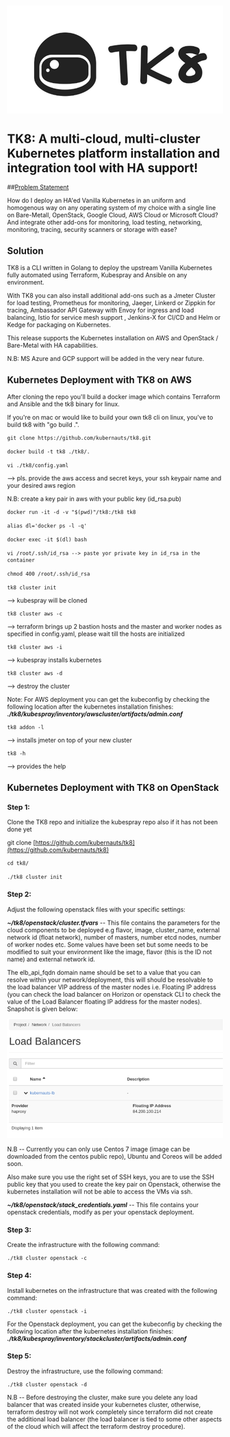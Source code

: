 ![Screenshot](tk8.png)

# TK8: A multi-cloud, multi-cluster Kubernetes platform installation and integration tool with HA support!

##[Problem Statement](#problem-statement)


How do I deploy an HA'ed Vanilla Kubernetes in an uniform and homogenous way on any operating system of my choice with a single line on Bare-Metall, OpenStack, Google Cloud, AWS Cloud or Microsoft Cloud? And integrate other add-ons for monitoring, load testing, networking, monitoring, tracing, security scanners or storage with ease?

## Solution

TK8 is a CLI written in Golang to deploy the upstream Vanilla Kubernetes fully automated using Terraform, Kubespray and Ansible on any environment.

With TK8 you can also install additional add-ons such as a Jmeter Cluster for load testing, Prometheus for monitoring, Jaeger, Linkerd or Zippkin for tracing, Ambassador API Gateway with Envoy for ingress and load balancing, Istio for service mesh support , Jenkins-X for CI/CD and Helm or Kedge for packaging on Kubernetes.

This release supports the Kubernetes installation on AWS and OpenStack / Bare-Metal with HA capabilities.

N.B: MS Azure and GCP support will be added in the very near future.

## Kubernetes Deployment with TK8 on AWS

After cloning the repo you'll build a docker image which contains Terraform and Ansible and the tk8 binary for linux.

If you're on mac or would like to build your own tk8 cli on linux, you've to build tk8 with "go build .".

```
git clone https://github.com/kubernauts/tk8.git

docker build -t tk8 ./tk8/.

vi ./tk8/config.yaml
```

--&gt; pls. provide the aws access and secret keys, your ssh keypair name and your desired aws region

N.B: create a key pair in aws with your public key \(id\_rsa.pub\)

```
docker run -it -d -v "$(pwd)"/tk8:/tk8 tk8

alias dl='docker ps -l -q'

docker exec -it $(dl) bash

vi /root/.ssh/id_rsa --> paste yor private key in id_rsa in the container

chmod 400 /root/.ssh/id_rsa

tk8 cluster init
```

--&gt; kubespray will be cloned

```
tk8 cluster aws -c
```

--&gt; terraform brings up 2 bastion hosts and the master and worker nodes as specified in config.yaml, please wait till the hosts are initialized

```
tk8 cluster aws -i
```

--&gt; kubespray installs kubernetes

```
tk8 cluster aws -d
```

--&gt; destroy the cluster

Note: For AWS deployment you can get the kubeconfig by checking the following location after the kubernetes installation finishes: _**./tk8/kubespray/inventory/awscluster/artifacts/admin.conf**_

```
tk8 addon -l
```

--&gt; installs jmeter on top of your new cluster

```
tk8 -h
```

--&gt; provides the help

## Kubernetes Deployment with TK8 on OpenStack

### Step 1:

Clone the TK8 repo and initialize the kubespray repo also if it has not been done yet

git clone [https://github.com/kubernauts/tk8](https://github.com/kubernauts/tk8)

```
cd tk8/

./tk8 cluster init
```

### Step 2:

Adjust the following openstack files with your specific settings:

_**~/tk8/openstack/cluster.tfvars**_ -- This file contains the parameters for the cloud components to be deployed e.g flavor, image, cluster\_name, external network id \(float network\), number of masters, number etcd nodes, number of worker nodes etc. Some values have been set but some needs to be modified to suit your environment like the image, flavor \(this is the ID not name\) and external network id.

The elb\_api\_fqdn domain name should be set to a value that you can resolve within your network/deployment, this will should be resolvable to the load balancer VIP address of the master nodes i.e. Floating IP address \(you can check the load balancer on Horizon or openstack CLI to check the value of the Load Balancer floating IP address for the master nodes\). Snapshot is given below:

![Screenshot](lb.png)

N.B -- Currently you can only use Centos 7 image \(image can be downloaded from the centos public repo\), Ubuntu and Coreos will be added soon.

Also make sure you use the right set of SSH keys, you are to use the SSH public key that you used to create the key pair on Openstack, otherwise the kubernetes installation will not be able to access the VMs via ssh.

_**~/tk8/openstack/stack\_credentials.yaml**_  -- This file contains your openstack credentials, modify as per your openstack deployment.

### Step 3:

Create the infrastructure with the following command:

```
./tk8 cluster openstack -c
```

### Step 4:

Install kubernetes on the infrastructure that was created with the following command:

```
./tk8 cluster openstack -i
```

For the Openstack deployment, you can get the kubeconfig by checking the following location after the kubernetes installation finishes: _**./tk8/kubespray/inventory/stackcluster/artifacts/admin.conf**_

### Step 5:

Destroy the infrastructure, use the following command:

```
./tk8 cluster openstack -d
```

N.B -- Before destroying the cluster, make sure you delete any load balancer that was created inside your kubernetes cluster, otherwise, terraform destroy will not work completely since terraform did not create the additional load balancer \(the load balancer is tied to some other aspects of the cloud which will affect the terraform destroy procedure\).

